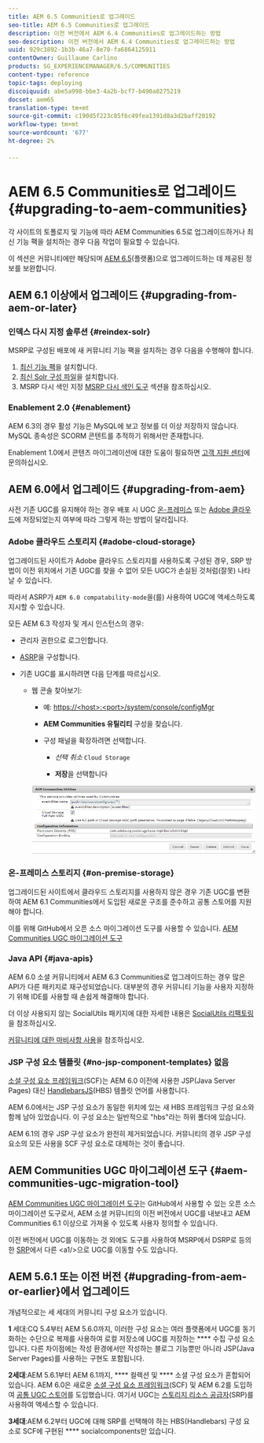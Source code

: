 ```yaml
---
title: AEM 6.5 Communities로 업그레이드
seo-title: AEM 6.5 Communities로 업그레이드
description: 이전 버전에서 AEM 6.4 Communities로 업그레이드하는 방법
seo-description: 이전 버전에서 AEM 6.4 Communities로 업그레이드하는 방법
uuid: 929c3892-1b3b-46a7-8e70-fa6864125911
contentOwner: Guillaume Carlino
products: SG_EXPERIENCEMANAGER/6.5/COMMUNITIES
content-type: reference
topic-tags: deploying
discoiquuid: abe5a998-bbe3-4a2b-bcf7-b490a8275219
docset: aem65
translation-type: tm+mt
source-git-commit: c190d5f223c85f6c49fea1391d8a3d2baff20192
workflow-type: tm+mt
source-wordcount: '677'
ht-degree: 2%

---
```



# AEM 6.5 Communities로 업그레이드 {#upgrading-to-aem-communities}

각 사이트의 토폴로지 및 기능에 따라 AEM Communities 6.5로 업그레이드하거나 최신 기능 팩을 설치하는 경우 다음 작업이 필요할 수 있습니다.

이 섹션은 커뮤니티에만 해당되며 [AEM 6.5](/help/sites-deploying/upgrade.md)(플랫폼)으로 업그레이드하는 데 제공된 정보를 보완합니다.

## AEM 6.1 이상에서 업그레이드 {#upgrading-from-aem-or-later}

### 인덱스 다시 지정 솔루션 {#reindex-solr}

MSRP로 구성된 배포에 새 커뮤니티 기능 팩을 설치하는 경우 다음을 수행해야 합니다.

1. [최신 기능 팩](/help/communities/deploy-communities.md#latestfeaturepack)을 설치합니다.
1. [최신 Solr 구성 파일](/help/communities/msrp.md#upgrading)을 설치합니다.
1. MSRP 다시 색인 지정
[MSRP 다시 색인 도구](/help/communities/msrp.md#msrp-reindex-tool) 섹션을 참조하십시오.

### Enablement 2.0 {#enablement}

AEM 6.3의 경우 활성 기능은 MySQL에 보고 정보를 더 이상 저장하지 않습니다. MySQL 종속성은 SCORM 콘텐트를 추적하기 위해서만 존재합니다.

Enablement 1.0에서 콘텐츠 마이그레이션에 대한 도움이 필요하면 [고객 지원 센터](https://helpx.adobe.com/kr/marketing-cloud/contact-support.html)에 문의하십시오.

## AEM 6.0에서 업그레이드 {#upgrading-from-aem}

사전 기존 UGC를 유지해야 하는 경우 배포 시 UGC [온-프레미스](#on-premise-storage) 또는 [Adobe 클라우드](#adobe-cloud-storage)에 저장되었는지 여부에 따라 그렇게 하는 방법이 달라집니다.

### Adobe 클라우드 스토리지 {#adobe-cloud-storage}

업그레이드된 사이트가 Adobe 클라우드 스토리지를 사용하도록 구성된 경우, SRP 방법이 이전 위치에서 기존 UGC를 찾을 수 없어 모든 UGC가 손실된 것처럼(잘못) 나타날 수 있습니다.

따라서 ASRP가 `AEM 6.0 compatability-mode`을(를) 사용하여 UGC에 액세스하도록 지시할 수 있습니다.

모든 AEM 6.3 작성자 및 게시 인스턴스의 경우:

* 관리자 권한으로 로그인합니다.
* [ASRP](/help/communities/asrp.md)을 구성합니다.
* 기존 UGC를 표시하려면 다음 단계를 따르십시오.

   * 웹 콘솔 찾아보기:

      * 예: [https://&lt;host>:&lt;port>/system/console/configMgr](https://localhost:4502/system/console/configMgr)

      * **AEM Communities 유틸리티** 구성을 찾습니다.
      * 구성 패널을 확장하려면 선택합니다.

         * *선택 취소* `Cloud Storage`

         * **저장**&#x200B;을 선택합니다

      ![utilities](assets/utilities.png)


### 온-프레미스 스토리지 {#on-premise-storage}

업그레이드된 사이트에서 클라우드 스토리지를 사용하지 않은 경우 기존 UGC를 변환하여 AEM 6.1 Communities에서 도입된 새로운 구조를 준수하고 공통 스토어를 지원해야 합니다.

이를 위해 GitHub에서 오픈 소스 마이그레이션 도구를 사용할 수 있습니다.
[AEM Communities UGC 마이그레이션 도구](https://github.com/Adobe-Marketing-Cloud/communities-ugc-migration)

### Java API {#java-apis}

AEM 6.0 소셜 커뮤니티에서 AEM 6.3 Communities로 업그레이드하는 경우 많은 API가 다른 패키지로 재구성되었습니다. 대부분의 경우 커뮤니티 기능을 사용자 지정하기 위해 IDE를 사용할 때 손쉽게 해결해야 합니다.

더 이상 사용되지 않는 SocialUtils 패키지에 대한 자세한 내용은 [SocialUtils 리팩토링](/help/communities/socialutils.md)을 참조하십시오.

[커뮤니티에 대한 마비사항 사용](/help/communities/maven.md)을 참조하십시오.

### JSP 구성 요소 템플릿 {#no-jsp-component-templates} 없음

[소셜 구성 요소 프레임워크](/help/communities/scf.md)(SCF)는 AEM 6.0 이전에 사용한 JSP(Java Server Pages) 대신 [HandlebarsJS](https://www.handlebarsjs.com/)(HBS) 템플릿 언어를 사용합니다.

AEM 6.0에서는 JSP 구성 요소가 동일한 위치에 있는 새 HBS 프레임워크 구성 요소와 함께 남아 있었습니다. 이 구성 요소는 일반적으로 &quot;hbs&quot;라는 하위 폴더에 있습니다.

AEM 6.1의 경우 JSP 구성 요소가 완전히 제거되었습니다. 커뮤니티의 경우 JSP 구성 요소의 모든 사용을 SCF 구성 요소로 대체하는 것이 좋습니다.

## AEM Communities UGC 마이그레이션 도구 {#aem-communities-ugc-migration-tool}

[AEM Communities UGC 마이그레이션 도구](https://github.com/Adobe-Marketing-Cloud/communities-ugc-migration)는 GitHub에서 사용할 수 있는 오픈 소스 마이그레이션 도구로서, AEM 소셜 커뮤니티의 이전 버전에서 UGC를 내보내고 AEM Communities 6.1 이상으로 가져올 수 있도록 사용자 정의할 수 있습니다.

이전 버전에서 UGC를 이동하는 것 외에도 도구를 사용하여 MSRP에서 DSRP로 등의 한 [SRP](/help/communities/working-with-srp.md)에서 다른 &lt;a1/>으로 UGC를 이동할 수도 있습니다.

## AEM 5.6.1 또는 이전 버전 {#upgrading-from-aem-or-earlier}에서 업그레이드

개념적으로는 세 세대의 커뮤니티 구성 요소가 있습니다.

**1** 세대:CQ 5.4부터 AEM 5.6.0까지, 이러한 구성 요소는 여러 플랫폼에서 UGC를 동기화하는 수단으로 복제를 사용하여 로컬 저장소에 UGC를 저장하는  **** 수집 구성 요소입니다. 다른 차이점에는 작성 환경에서만 작성하는 블로그 기능뿐만 아니라 JSP(Java Server Pages)를 사용하는 구현도 포함됩니다.

**2세대**:AEM 5.6.1부터 AEM 6.1까지,  **** 컬렉션 및  **** 소셜 구성 요소가 혼합되어 있습니다. AEM 6.0은 새로운 [소셜 구성 요소 프레임워크](/help/communities/scf.md)(SCF) 및 AEM 6.2를 도입하여 [공통 UGC 스토어](/help/communities/working-with-srp.md)를 도입했습니다. 여기서 UGC는 [스토리지 리소스 공급자](/help/communities/srp.md)(SRP)를 사용하여 액세스할 수 있습니다.

**3세대**:AEM 6.2부터 UGC에 대해 SRP를 선택해야 하는 HBS(Handlebars) 구성 요소로 SCF에 구현된  **** socialcomponents만 있습니다.
